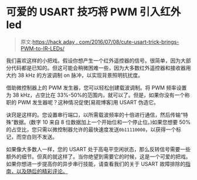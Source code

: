 # 可爱的 USART 技巧将 PWM 引入红外 led

> 原文:[https://hack aday . com/2016/07/08/cute-usart-trick-brings-PWM-to-IR-LEDs/](https://hackaday.com/2016/07/08/cute-usart-trick-brings-pwm-to-ir-leds/)

我们喜欢这样的小把戏。假设你想产生一个红外遥控器的信号。很简单，因为大部分代码都是已知的。但这可能会稍微困难一些，因为大多数红外遥控器和接收器用大约 38 kHz 的方波调制 on 脉冲，以实现背景照明抗扰度。

借助微控制器上的 PWM 发生器，您可以轻松创建载波调制。将 PWM 频率设置为 38 kHz，占空比在 33%-50%的范围内，就可以了。但是，如果你没有一个称职的 PWM 发生器呢？这种情况促使[易观博客]用 USART 伪造它。

诀窍是这样的。您设置串行端口，以所需载波频率的十倍进行通信，然后传输“特殊”数据。(数字 10 来自 8 位数据加上一个开始位和一个停止位。)如果您想要 50%的占空比，您只需以微控制器允许的最快速度发送`0b11110000`，以获得一个标记，而空白则不发送。

如果像大多数人一样，您的 USART 处于高电平空闲状态，那么反转信号需要一些额外的细节。但真的就这样了。当你绝望到需要它的时候，这是一个可爱的把戏。如果你想进一步提高你的异步串行技能，请查看我们的关于 USART 故障排除的[指南，以及随后的精彩评论。](http://hackaday.com/2016/06/22/what-could-go-wrong-asynchronous-serial-edition/)